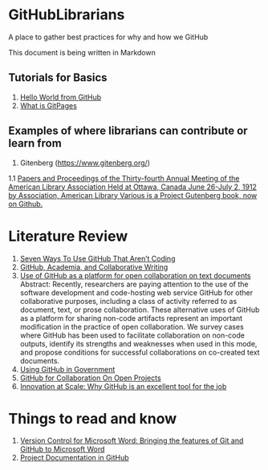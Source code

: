 # GitHubLibrarians
A place to gather best practices for why and how we GitHub

This document is being written in Markdown

## Tutorials for Basics
1. [Hello World from GitHub](https://guides.github.com/activities/hello-world/)
2. [What is GitPages](https://pages.github.com/)


## Examples of where librarians can contribute or learn from
1. Gitenberg (https://www.gitenberg.org/)

1.1 [Papers and Proceedings of the Thirty-fourth Annual Meeting of the American Library Association Held at Ottawa, Canada June 26-July 2, 1912 by Association, American Library Various is a Project Gutenberg book, now on Github.](https://github.com/GITenberg/Papers-and-Proceedings-of-the-Thirty-fourth-Annual-Meeting-of-the-American-Library-Associatio__45756)

# Literature Review
1. [Seven Ways To Use GitHub That Aren’t Coding](https://readwrite.com/2013/11/08/seven-ways-to-use-github-that-arent-coding/)
2. [GitHub, Academia, and Collaborative Writing](https://www.hastac.org/blogs/harrisonm/2013/10/12/github-academia-and-collaborative-writing)
3. [Use of GitHub as a platform for open collaboration on text documents](https://dl.acm.org/citation.cfm?id=2789838&dl=ACM&coll=DL) Abstract: Recently, researchers are paying attention to the use of the software development and code-hosting web service GitHub for other collaborative purposes, including a class of activity referred to as document, text, or prose collaboration. These alternative uses of GitHub as a platform for sharing non-code artifacts represent an important modification in the practice of open collaboration. We survey cases where GitHub has been used to facilitate collaboration on non-code outputs, identify its strengths and weaknesses when used in this mode, and propose conditions for successful collaborations on co-created text documents.
4. [Using GitHub in Government](http://thegovlab.org/using-github-in-government-a-look-at-a-new-collaboration-platform/)
5. [GitHub for Collaboration On Open Projects](https://mozillascience.github.io/working-open-workshop/github_for_collaboration/)
6. [Innovation at Scale: Why GitHub is an excellent tool for the job](https://hackernoon.com/innovation-at-scale-why-github-is-an-excellent-tool-for-the-job-1fcbff376f8d)

# Things to read and know
1. [Version Control for Microsoft Word: Bringing the features of Git and GitHub to Microsoft Word](https://www.simuldocs.com/blog/ben-morris/version-control-for-microsoft-word)
2. [Project Documentation in GitHub](https://guides.github.com/features/wikis/)
